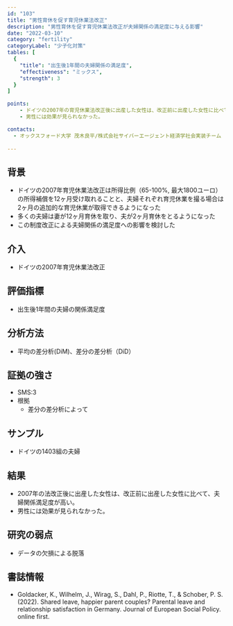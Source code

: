 ```yaml
---
id: "103"
title: "男性育休を促す育児休業法改正"
description: "男性育休を促す育児休業法改正が夫婦関係の満足度に与える影響"
date: "2022-03-10"
category: "fertility"
categoryLabel: "少子化対策"
tables: [
  {
    "title": "出生後1年間の夫婦関係の満足度",
    "effectiveness": "ミックス",
    "strength": 3
  }
]

points:
    - ドイツの2007年の育児休業法改正後に出産した女性は、改正前に出産した女性に比べて、夫婦関係満足度が高い。
    - 男性には効果が見られなかった。

contacts:
  - オックスフォード大学 茂木良平/株式会社サイバーエージェント経済学社会実装チーム
  
---
```


## 背景
- ドイツの2007年育児休業法改正は所得比例（65-100%, 最大1800ユーロ）の所得補償を12ヶ月受け取れることと、夫婦それぞれ育児休業を撮る場合は2ヶ月の追加的な育児休業が取得できるようになった
- 多くの夫婦は妻が12ヶ月育休を取り、夫が2ヶ月育休をとるようになった
- この制度改正による夫婦関係の満足度への影響を検討した

## 介入
- ドイツの2007年育児休業法改正

## 評価指標
- 出生後1年間の夫婦の関係満足度

## 分析方法
- 平均の差分析(DiM)、差分の差分析（DiD）

## 証拠の強さ
- SMS:3
- 根拠 
    - 差分の差分析によって

## サンプル
- ドイツの1403組の夫婦

## 結果
- 2007年の法改正後に出産した女性は、改正前に出産した女性に比べて、夫婦関係満足度が高い。
- 男性には効果が見られなかった。

## 研究の弱点
- データの欠損による脱落

## 書誌情報
- Goldacker, K., Wilhelm, J., Wirag, S., Dahl, P., Riotte, T., & Schober, P. S. (2022). Shared leave, happier parent couples? Parental leave and relationship satisfaction in Germany. Journal of European Social Policy. online first.